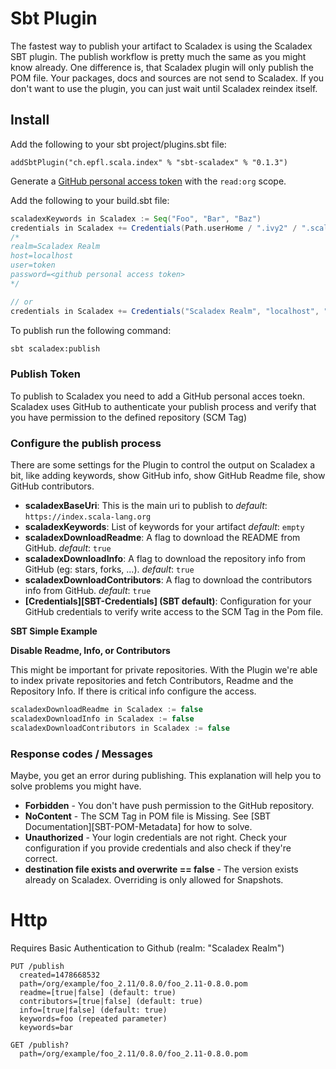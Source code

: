 [SBT-POM-Meta]: http://www.scala-sbt.org/1.0/docs/Using-Sonatype.html#Third+-+POM+Metadata

# Sbt Plugin

The fastest way to publish your artifact to Scaladex is using the Scaladex SBT plugin. The publish workflow is
pretty much the same as you might know already. One difference is, that Scaladex plugin will only publish
the POM file. Your packages, docs and sources are not send to Scaladex.
If you don't want to use the plugin, you can just wait until Scaladex reindex itself. 

## Install

Add the following to your sbt project/plugins.sbt file:

```
addSbtPlugin("ch.epfl.scala.index" % "sbt-scaladex" % "0.1.3")
```

Generate a [GitHub personal access token](https://github.com/settings/tokens/new) with the `read:org` scope.


Add the following to your build.sbt file:

```scala
scaladexKeywords in Scaladex := Seq("Foo", "Bar", "Baz")
credentials in Scaladex += Credentials(Path.userHome / ".ivy2" / ".scaladex.credentials")
/*
realm=Scaladex Realm
host=localhost
user=token
password=<github personal access token>
*/

// or 
credentials in Scaladex += Credentials("Scaladex Realm", "localhost", "token", "<github personal access token>")
```

To publish run the following command:

```bash
sbt scaladex:publish
```

### Publish Token

To publish to Scaladex you need to add a GitHub personal acces toekn. Scaladex uses GitHub to authenticate your publish
process and verify that you have permission to the defined repository (SCM Tag)

### Configure the publish process

There are some settings for the Plugin to control the output on Scaladex a bit, like adding keywords, show GitHub info,
show GitHub Readme file, show GitHub contributors.

* **scaladexBaseUri**: This is the main uri to publish to _default_: `https://index.scala-lang.org`
* **scaladexKeywords**: List of keywords for your artifact _default_: `empty`
* **scaladexDownloadReadme**: A flag to download the README from GitHub. _default_: `true`
* **scaladexDownloadInfo**: A flag to download the repository info from GitHub (eg: stars, forks, ...). _default_: `true`
* **scaladexDownloadContributors**: A flag to download the contributors info from GitHub. _default_: `true`
* **[Credentials][SBT-Credentials] (SBT default)**: Configuration for your GitHub credentials to verify write access to the SCM Tag in the Pom file.

**SBT Simple Example**

**Disable Readme, Info, or Contributors**

This might be important for private repositories. With the Plugin we're able to index private repositories
and fetch Contributors, Readme and the Repository Info. If there is critical info configure the access.

```scala
scaladexDownloadReadme in Scaladex := false
scaladexDownloadInfo in Scaladex := false
scaladexDownloadContributors in Scaladex := false
```
### Response codes / Messages

Maybe, you get an error during publishing. This explanation will help you to solve problems you might have.

* **Forbidden** - You don't have push permission to the GitHub repository.
* **NoContent** - The SCM Tag in POM file is Missing. See [SBT Documentation][SBT-POM-Metadata] for how to solve.
* **Unauthorized** - Your login credentials are not right. Check your configuration if you provide 
credentials and also check if they're correct.
* **destination file exists and overwrite == false** - The version exists already on Scaladex. Overriding is
only allowed for Snapshots.

# Http

Requires Basic Authentication to Github (realm: "Scaladex Realm")

```
PUT /publish
  created=1478668532
  path=/org/example/foo_2.11/0.8.0/foo_2.11-0.8.0.pom
  readme=[true|false] (default: true)
  contributors=[true|false] (default: true)
  info=[true|false] (default: true)
  keywords=foo (repeated parameter)
  keywords=bar

GET /publish?
  path=/org/example/foo_2.11/0.8.0/foo_2.11-0.8.0.pom

```
